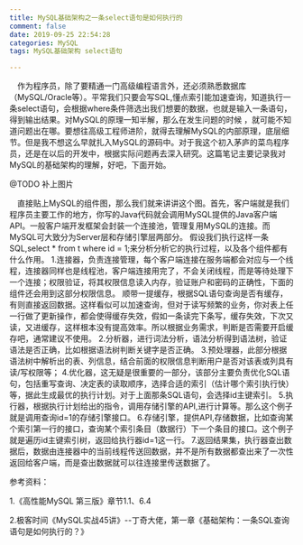 ```yaml
---
title: MySQL基础架构之一条select语句是如何执行的
comment: false
date: 2019-09-25 22:54:28
categories: MySQL
tags: MySQL基础架构 select语句

---
```

&emsp;作为程序员，除了要精通一门高级编程语言外，还必须熟悉数据库（MySQL/Oracle等）。平常我们只要会写SQL,懂点索引能加速查询，知道执行一条select语句，会根据where条件筛选出我们想要的数据，也就是输入一条语句，得到输出结果。对MySQL的原理一知半解，那么在发生问题的时候
，就可能不知道问题出在哪。要想往高级工程师进阶，就得去理解MySQL的内部原理，底层细节。但是我不想这么早就扎入MySQL的源码中。对于我这个初入茅庐的菜鸟程序员，还是在以后的开发中，根据实际问题再去深入研究。这篇笔记主要记录我对MySQL的基础架构的理解，好吧，下面开始。

@TODO 补上图片

&emsp;直接贴上MySQL的组件图，那么我们就来讲讲这个图。首先，客户端就是我们程序员主要工作的地方，你写的Java代码就会调用MySQL提供的Java客户端API。一般客户端开发框架会封装一个连接池，管理复用MySQL的连接。而MySQL可大致分为Server层和存储引擎层两部分。
假设我们执行这样一条SQL,select * from t where id = 1;来分析分析它的执行过程，以及各个组件都有什么作用。
1.连接器，负责连接管理，每个客户端连接在服务端都会对应与一个线程，连接器同样也是线程池，客户端连接用完了，不会关闭线程，而是等待处理下一个连接；权限验证，将其权限信息读入内存，验证账户和密码的正确性，下面的组件还会用到这部分权限信息。
顺带一提缓存，根据SQL语句查询是否有缓存，有则直接返回数据。这样看似可以加速查询，但对于读写频繁的业务，你对表上任一行做了更新操作，都会使得缓存失效，假如一条读完下条写，缓存失效，下次又读，又进缓存，这样根本没有提高效率。所以根据业务需求，判断是否需要开启缓存吧，通常建议不使用。
2.分析器，进行词法分析，语法分析得到语法树，验证语法是否正确，比如根据语法树判断关键字是否正确。
3.预处理器，此部分根据语法树中解析出的表、列信息，结合前面的权限信息判断用户是否对该表或列具有读/写权限等；
4.优化器，这无疑是很重要的一部分，该部分主要负责优化SQL语句，包括重写查询、决定表的读取顺序，选择合适的索引（估计哪个索引执行快）等，据此生成最优的执行计划。对于上面那条SQL语句，会选择id主键索引。
5.执行器，根据执行计划给出的指令，调用存储引擎的API,进行计算等。那么这个例子就是调用查询id=1的存储引擎接口。
6.存储引擎，提供API,存储数据，比如查询某个索引第一行的接口，查询某个索引条目（数据行）下一个条目的接口。这个例子就是遍历id主键索引树，返回给执行器id=1这一行。
7.返回结果集，执行器查出数据后，数据由连接器中的当前线程传送回数据，并不是所有数据都查出来了一次性返回给客户端，而是查出数据就可以往连接里传送数据了。

参考资料：

1.《高性能MySQL 第三版》章节1.1、6.4

2.极客时间《MySQL实战45讲》--丁奇大佬，第一章《基础架构：一条SQL查询语句是如何执行的？》